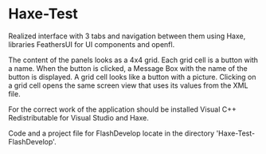 # Haxe-Test

Realized interface with 3 tabs and navigation between them using Haxe, libraries FeathersUI for UI components and openfl. 

The content of the panels looks as a 4x4 grid. Each grid cell is a button with a name. When the button is clicked, a Message Box with the name of the button is displayed. A grid cell looks like a button with a picture. Clicking on a grid cell opens the same screen view that uses its values from the XML file.

For the correct work of the application should be installed Visual C++ Redistributable for Visual Studio and Haxe.

Code and a project file for FlashDevelop locate in the directory 'Haxe-Test-FlashDevelop'.
